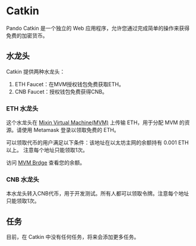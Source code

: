 # Catkin

Pando Catkin 是一个独立的 Web 应用程序，允许您通过完成简单的操作来获得免费的加密货币。

## 水龙头

Catkin 提供两种水龙头：

1. ETH Faucet：在MVM授权钱包免费获取ETH。
2. CNB Faucet：授权钱包免费获得CNB。

### ETH 水龙头

这个水龙头在 [Mixin Virtual Machine(MVM)](https://mvm.dev) 上传输 ETH，用于分配 MVM 的资源。请使用 Metamask 登录以领取免费的 ETH。

可以领取代币的用户满足以下条件：该地址在以太坊主网的余额持有 0.001 ETH 以上。 注意每个地址只能领取1次。

访问 [MVM Brdge](https://bridge.mvm.app) 查看您的余额。

### CNB 水龙头

本水龙头转入CNB代币，用于开发测试。所有人都可以领取令牌。注意每个地址只能领取1次。

## 任务

目前，在 Catkin 中没有任何任务，将来会添加更多任务。
